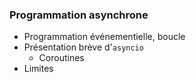 ### Programmation asynchrone

* Programmation événementielle, boucle
* Présentation brève d'`asyncio`
    * Coroutines
* Limites
